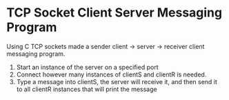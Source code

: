# TCP Socket Client Server Messaging Program
Using C TCP sockets made a sender client -> server -> receiver client messaging program.
1. Start an instance of the server on a specified port 
2. Connect however many instances of clientS and clientR is needed.
3. Type a message into clientS, the server will receive it, and then send it to all clientR instances that will print the message


